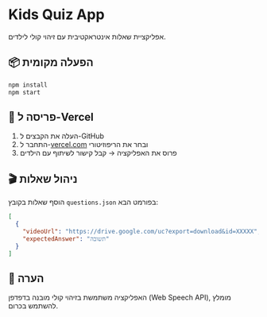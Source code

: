 
# Kids Quiz App

אפליקציית שאלות אינטראקטיבית עם זיהוי קולי לילדים.

## 📦 הפעלה מקומית

```bash
npm install
npm start
```

## 🚀 פריסה ל-Vercel

1. העלה את הקבצים ל-GitHub
2. התחבר ל-[vercel.com](https://vercel.com) ובחר את הריפוזיטורי
3. פרוס את האפליקציה → קבל קישור לשיתוף עם הילדים

## 🎬 ניהול שאלות

הוסף שאלות בקובץ `questions.json` בפורמט הבא:

```json
[
  {
    "videoUrl": "https://drive.google.com/uc?export=download&id=XXXXX",
    "expectedAnswer": "תשובה"
  }
]
```

## 🧠 הערה

האפליקציה משתמשת בזיהוי קולי מובנה בדפדפן (Web Speech API), מומלץ להשתמש בכרום.
